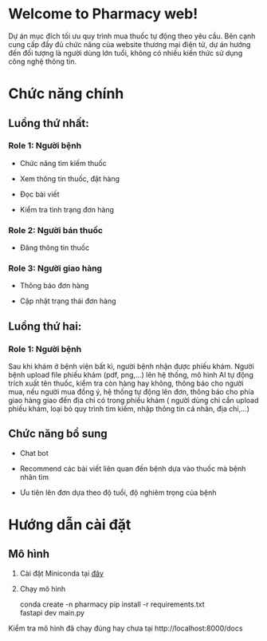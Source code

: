 
# Welcome to Pharmacy web!

  

Dự án mục đích tối ưu quy trình mua thuốc tự động theo yêu cầu. Bên cạnh cung cấp đầy đủ chức năng của website thương mại điện tử, dự án hướng đến đối tượng là người dùng lớn tuổi, không có nhiều kiến thức sử dụng công nghệ thông tin.

  
  

# Chức năng chính

## Luồng thứ nhất:

### Role 1: Người bệnh

- Chức năng tìm kiếm thuốc

- Xem thông tin thuốc, đặt hàng

- Đọc bài viết

- Kiểm tra tình trạng đơn hàng

### Role 2: Người bán thuốc

- Đăng thông tin thuốc

### Role 3: Người giao hàng

- Thông báo đơn hàng

- Cập nhật trạng thái đơn hàng

  

## Luồng thứ hai:

### Role 1: Người bệnh

Sau khi khám ở bệnh viện bất kì, người bệnh nhận được phiếu khám. Người bệnh upload file phiếu khám (pdf, png,...) lên hệ thống, mô hình AI tự động trích xuất tên thuốc, kiểm tra còn hàng hay không, thông báo cho người mua, nếu người mua đồng ý, hệ thống tự động lên đơn, thông báo cho phía giao hàng giao đến địa chỉ có trong phiếu khám ( người dùng chỉ cần upload phiếu khám, loại bỏ quy trình tìm kiếm, nhập thông tin cá nhân, địa chỉ,...)

  

## Chức năng bổ sung

- Chat bot

- Recommend các bài viết liên quan đến bệnh dựa vào thuốc mà bệnh nhân tìm

- Ưu tiên lên đơn dựa theo độ tuổi, độ nghiêm trọng của bệnh

  
  
# Hướng dẫn cài đặt
## Mô hình
1. Cài đặt Miniconda tại [đây](https://docs.anaconda.com/miniconda/miniconda-install/)
2. Chạy mô hình


     conda create -n pharmacy 
     pip install -r requirements.txt  
     fastapi dev main.py
    

Kiểm tra mô hình đã chạy đúng hay chưa tại http://localhost:8000/docs
